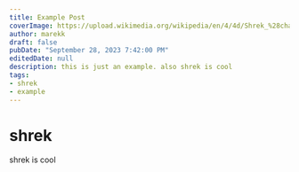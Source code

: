 ```yaml
---
title: Example Post
coverImage: https://upload.wikimedia.org/wikipedia/en/4/4d/Shrek_%28character%29.png
author: marekk
draft: false
pubDate: "September 28, 2023 7:42:00 PM"
editedDate: null
description: this is just an example. also shrek is cool
tags:
- shrek
- example
---
```


# shrek

shrek is cool